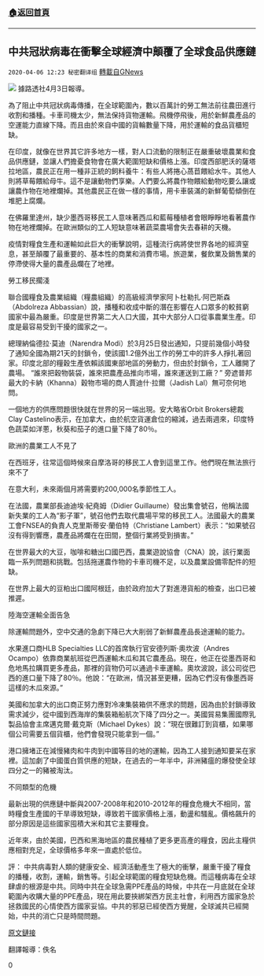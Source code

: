 ###  [:house:返回首頁](https://github.com/ourhimalayas/txt)
---

## 中共冠狀病毒在衝擊全球經濟中顛覆了全球食品供應鏈
`2020-04-06 12:23 秘密翻译组` [轉載自GNews](https://gnews.org/zh-hant/163938/)

![](https://s3-ap-northeast-1.amazonaws.com/news.guo.offload.media/wp-content/uploads/2020/04/06122152/%E4%B8%AD%E5%85%B1%E5%86%A0%E7%8A%B6%E7%97%85%E6%AF%92%E5%9C%A8%E5%86%B2%E5%87%BB%E5%85%A8%E7%90%83%E7%BB%8F%E6%B5%8E%E4%B8%AD%E9%A2%A0%E8%A6%86%E4%BA%86%E5%85%A8%E7%90%83%E9%A3%9F%E5%93%81%E4%BE%9B%E5%BA%94%E9%93%BE.jpg)
據路透社4月3日報導。

為了阻止中共冠狀病毒傳播，在全球範圍內，數以百萬計的勞工無法前往農田進行收割和播種。卡車司機太少，無法保持貨物運輸。飛機停飛後，用於新鮮農產品的空運能力直線下降。而且由於來自中國的貨輪數量下降，用於運輸的食品貨櫃短缺。

在印度，就像在世界其它許多地方一樣，對人口流動的限制正在嚴重破壞農業和食品供應鏈，並讓人們擔憂食物會在廣大範圍短缺和價格上漲。印度西部肥沃的薩塔拉地區，農民正在用一種非正統的飼料養牛：有些人將捲心萵苣餵給水牛。其他人則將草莓餵給母牛。這不是讓動物們享樂。人們要么將農作物餵給動物吃要么讓或讓農作物在地裡爛掉。其他農民正在做一樣的事情，用卡車裝滿的新鮮葡萄傾倒在堆肥上腐爛。

在佛羅里達州，缺少墨西哥移民工人意味著西瓜和藍莓種植者會眼睜睜地看著農作物在地裡爛掉。在歐洲類似的工人短缺意味著蔬菜農場會失去春耕的天機。

疫情對糧食生產和運輸如此巨大的衝擊說明，這種流行病將使世界各地的經濟窒息，甚至顛覆了最重要的、基本性的商業和消費市場。旅遊業，餐飲業及銷售業的停滯使得大量的農產品爛在了地裡。

勞工移民擱淺

聯合國糧食及農業組織（糧農組織）的高級經濟學家阿卜杜勒扎·阿巴斯森（Abdolreza Abbassian）說，播種和收成中斷的潛在影響在人口眾多的較貧窮國家中最為嚴重。印度是世界第二大人口大國，其中大部分人口從事農業生產。印度是最容易受到干擾的國家之一。

總理納倫德拉·莫迪（Narendra Modi）於3月25日發出通知，只提前幾個小時發了通知全國為期21天的封鎖令，使該國1.2億外出工作的勞工中的許多人掙扎著回家。印度北部的糧穀生產依賴該國東部地區的勞動力，但由於封鎖令，工人離開了農場。 “誰來把穀物裝袋，誰來把農產品推向市場，誰來運送到工廠？” 旁遮普邦最大的卡納（Khanna）穀物市場的商人賈迪什·拉爾（Jadish Lal）無可奈何地問。

一個地方的供應問題很快就在世界的另一端出現。安大略省Orbit Brokers總裁Clay Castelino表示，在加拿大，由於航空貨運倉位的縮減，過去兩週來，印度特色蔬菜如洋蔥，秋葵和茄子的進口量下降了80％。

歐洲的農業工人不見了

在西班牙，往常這個時候來自摩洛哥的移民工人會到這里工作。他們現在無法旅行來不了

在意大利，未來兩個月將需要約200,000名季節性工人。

在法國，農業部長迪迪埃·紀堯姆（Didier Guillaume）發出集會號召，他稱法國新失業的工人為“影子軍”，號召他們去取代農場平常的移民工人。法國最大的農業工會FNSEA的負責人克里斯蒂安·蘭伯特（Christiane Lambert）表示：“如果號召沒有得到響應，農產品將爛在在田間，整個行業將受到損害。”

在世界最大的大豆，咖啡和糖出口國巴西，農業遊說協會（CNA）說，該行業面臨一系列問題和挑戰。包括拖運農作物的卡車司機不足，以及農業設備零配件的短缺。

在世界上最大的豆粕出口國阿根廷，由於政府加大了對進港貨船的檢查，出口已被推遲。

陸海空運輸全面告急

除運輸問題外，空中交通的急劇下降已大大削弱了新鮮農產品長途運輸的能力。

水果進口商HLB Specialties LLC的首席執行官安德列斯·奧坎波（Andres Ocampo）依靠商業航班從巴西運輸木瓜和其它農產品。現在，他正在從墨西哥和危地馬拉購買更多產品，那裡的貨物仍可以通過卡車運輸。奧坎波說，該公司從巴西的進口量下降了80％。他說：“在歐洲，情況甚至更糟，因為它們沒有像墨西哥這樣的木瓜來源。”

美國和加拿大的出口商正努力應對冷凍集裝箱供不應求的問題，因為由於封鎖導致需求減少，從中國到西海岸的集裝箱船航次下降了四分之一。美國貿易集團國際乳製品協會主席邁克爾·戴克斯（Michael Dykes）說：“現在很難訂到貨櫃，如果哪個公司需要五個貨櫃，他們會發現只能拿到一個。”

港口擁堵正在減慢豬肉和牛肉到中國等目的地的運輸，因為工人接到通知要呆在家裡。這加劇了中國蛋白質供應的短缺，在過去的一年半中，非洲豬瘟的爆發使全球四分之一的豬被淘汰。

不同類型的危機

最新出現的供應鏈中斷與2007-2008年和2010-2012年的糧食危機大不相同，當時糧食生產國的干旱導致短缺，導致若干國家價格上漲，動盪和騷亂。價格飆升的部分原因是這些國家囤積大米和其它主要糧食。

近年來，由於美國，巴西和黑海地區的農民種植了更多更高產的糧食，因此主糧供應相對充足，全球價格多年來一直處於低位。

評： 中共病毒對人類的健康安全、經濟活動產生了極大的衝擊，嚴重干擾了糧食的播種，收割，運輸，銷售等。引起全球範圍的糧食短缺危機。而這種病毒在全球肆虐的根源是中共。同時中共在全球急需PPE產品的時候，中共在一月底就在全球範圍內收購大量的PPE產品，現在用此要挾綁架西方民主社會，利用西方國家急於拯救國民的心情使西方國家妥協。中共的邪惡已經使西方覺醒，全球滅共已經開始，中共的消亡只是時間問題。

[原文鏈接](https://uk.reuters.com/article/uk-health-coronavirus-food-supplies-insi-idUKKBN21L2V5)

翻譯報導：佚名

0
